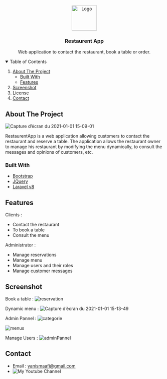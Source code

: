 

<!-- PROJECT LOGO -->
<br />
<p align="center">
  <a href="https://github.com/yanismaafi/Restaurent-App">
    <img src="img/logo.png" alt="Logo" width="80" height="80">
  </a>

  <h3 align="center">Restaurent App</h3>

  <p align="center">
     Web application to contact the restaurant, book a table or order.
    <br />
  </p>
</p>


<!-- TABLE OF CONTENTS -->
<details open="open">
  <summary>Table of Contents</summary>
  <ol>
    <li>
      <a href="#about-the-project">About The Project</a>
      <ul>
        <li><a href="#built-with">Built With</a></li>
        <li><a href="#built-with">Features</a></li>
      </ul>
    </li>
    <li><a href="#usage">Screenshot</a></li>
    <li><a href="#license">License</a></li>
    <li><a href="#contact">Contact</a></li>
  </ol>
</details>



<!-- ABOUT THE PROJECT -->
## About The Project

![Capture d’écran du 2021-01-01 15-09-01](https://user-images.githubusercontent.com/73799452/103440118-5820da80-4c43-11eb-819e-d6b62d1f6009.png)

RestaurentApp is a web application allowing customers to contact the restaurant and reserve a table.
The application allows the restaurant owner to manage his restaurant by modifying the menu dynamically, to consult the messages and opinions of customers, etc.


### Built With

* [Bootstrap](https://getbootstrap.com)
* [JQuery](https://jquery.com)
* [Laravel v8](https://laravel.com)



<!-- FEATURES -->
## Features

Clients :

* Contact the restaurant
* To book a table
* Consult the menu

Administrator :

* Manage reservations
* Manage menu
* Manage users and their roles
* Manage customer messages

<!-- SCREENSHOT -->
## Screenshot

Book a table :
![reservation](https://user-images.githubusercontent.com/73799452/103440168-ae8e1900-4c43-11eb-8b8a-b87b9a72f55a.png)

Dynamic menu :
![Capture d’écran du 2021-01-01 15-13-49](https://user-images.githubusercontent.com/73799452/103440203-fb71ef80-4c43-11eb-9f3d-074408e561fb.png)

Admin Pannel :
![categorie](https://user-images.githubusercontent.com/73799452/103440918-00d23880-4c4a-11eb-8804-756aeccc789d.png)

![menus](https://user-images.githubusercontent.com/73799452/103440923-0b8ccd80-4c4a-11eb-9325-7b5738722a56.png)

Manage Users :
![adminPannel](https://user-images.githubusercontent.com/73799452/103440967-95d53180-4c4a-11eb-88ac-5b22f418b070.png)


<!-- CONTACT -->
## Contact

- Email : yanismaafi@gmail.com
- ![My Youtube Channel](https://www.youtube.com/channel/UC0_Xt0C99L9kCTSR_cu6iTw)
